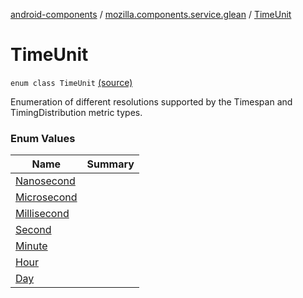 [android-components](../../index.md) / [mozilla.components.service.glean](../index.md) / [TimeUnit](./index.md)

# TimeUnit

`enum class TimeUnit` [(source)](https://github.com/mozilla-mobile/android-components/blob/master/components/service/glean/src/main/java/mozilla/components/service/glean/TimeUnit.kt#L11)

Enumeration of different resolutions supported by
the Timespan and TimingDistribution metric types.

### Enum Values

| Name | Summary |
|---|---|
| [Nanosecond](-nanosecond.md) |  |
| [Microsecond](-microsecond.md) |  |
| [Millisecond](-millisecond.md) |  |
| [Second](-second.md) |  |
| [Minute](-minute.md) |  |
| [Hour](-hour.md) |  |
| [Day](-day.md) |  |
